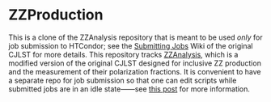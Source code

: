 ZZProduction
==========

This is a clone of the ZZAnalysis repository that is meant to be used *only* for job submission to HTCondor; see the [Submitting Jobs](https://github.com/CJLST/ZZAnalysis/wiki/SubmittingJobs) Wiki of the original CJLST for more details. This repository tracks [ZZAnalysis](https://github.com/isehle/ZZAnalysis), which is a modified version of the original CJLST designed for inclusive ZZ production and the measurement of their polarization fractions. It is convenient to have a separate repo for job submission so that one can edit scripts while submitted jobs are in an idle state——see [this post](https://stackoverflow.com/questions/64333100/code-updates-during-submission-of-condor-jobs) for more information.
